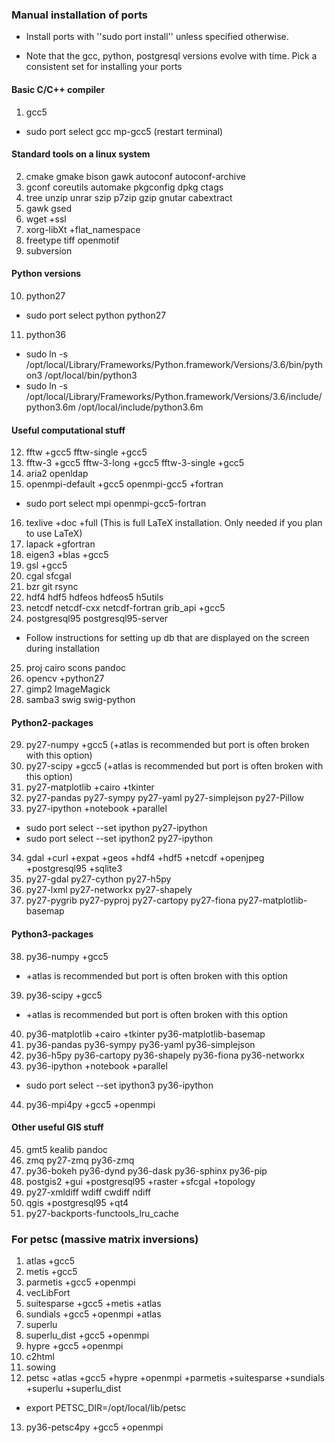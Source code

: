 ### Manual installation of ports

- Install ports with ''sudo port install'' unless specified otherwise.

- Note that the gcc, python, postgresql versions evolve with time. Pick a consistent set for installing your ports


#### Basic C/C++ compiler
1. gcc5
  - sudo port select gcc mp-gcc5 (restart terminal)
  
#### Standard tools on a linux system  
2. cmake gmake bison gawk autoconf autoconf-archive
3. gconf coreutils automake pkgconfig dpkg ctags
4. tree unzip unrar szip p7zip gzip gnutar cabextract
5. gawk gsed
6. wget +ssl
7. xorg-libXt +flat_namespace
8. freetype tiff openmotif
9. subversion

#### Python versions
10. python27
   - sudo port select python python27
11. python36
   - sudo ln -s /opt/local/Library/Frameworks/Python.framework/Versions/3.6/bin/python3 /opt/local/bin/python3
   - sudo ln -s /opt/local/Library/Frameworks/Python.framework/Versions/3.6/include/python3.6m /opt/local/include/python3.6m
   
#### Useful computational stuff   
12. fftw +gcc5 fftw-single +gcc5
13. fftw-3 +gcc5 fftw-3-long +gcc5 fftw-3-single +gcc5
14. aria2 openldap
15. openmpi-default +gcc5 openmpi-gcc5 +fortran
   - sudo port select mpi openmpi-gcc5-fortran 
16. texlive +doc +full   (This is full LaTeX installation. Only needed if you plan to use LaTeX)
17. lapack +gfortran
18. eigen3 +blas +gcc5
19. gsl +gcc5
20. cgal sfcgal
21. bzr git rsync
22. hdf4 hdf5 hdfeos hdfeos5 h5utils
23. netcdf netcdf-cxx netcdf-fortran grib_api +gcc5
24. postgresql95 postgresql95-server
   - Follow instructions for setting up db that are displayed on the screen during installation
25. proj cairo scons pandoc
26. opencv +python27
27. gimp2 ImageMagick
28. samba3 swig swig-python

#### Python2-packages
29. py27-numpy +gcc5 (+atlas is recommended but port is often broken with this option)
30. py27-scipy +gcc5 (+atlas is recommended but port is often broken with this option)
31. py27-matplotlib +cairo +tkinter
32. py27-pandas py27-sympy py27-yaml py27-simplejson py27-Pillow
33. py27-ipython +notebook +parallel
   - sudo port select --set ipython py27-ipython
   - sudo port select --set ipython2 py27-ipython
34. gdal +curl +expat +geos +hdf4 +hdf5 +netcdf +openjpeg +postgresql95 +sqlite3
35. py27-gdal py27-cython py27-h5py
36. py27-lxml py27-networkx py27-shapely
37. py27-pygrib py27-pyproj py27-cartopy py27-fiona py27-matplotlib-basemap

#### Python3-packages
38. py36-numpy +gcc5
   - +atlas is recommended but port is often broken with this option
39. py36-scipy +gcc5
   - +atlas is recommended but port is often broken with this option
40. py36-matplotlib +cairo +tkinter py36-matplotlib-basemap
41. py36-pandas py36-sympy py36-yaml py36-simplejson
42. py36-h5py py36-cartopy py36-shapely py36-fiona py36-networkx
43. py36-ipython +notebook +parallel
   - sudo port select --set ipython3 py36-ipython
44. py36-mpi4py +gcc5 +openmpi

#### Other useful GIS stuff
45. gmt5 kealib pandoc
46. zmq py27-zmq py36-zmq
47. py36-bokeh py36-dynd py36-dask py36-sphinx py36-pip
48. postgis2 +gui +postgresql95 +raster +sfcgal +topology
49. py27-xmldiff wdiff cwdiff ndiff
50. qgis +postgresql95 +qt4
51. py27-backports-functools\_lru\_cache

### For petsc (massive matrix inversions)

1. atlas +gcc5
2. metis +gcc5
3. parmetis +gcc5 +openmpi
4. vecLibFort
5. suitesparse +gcc5 +metis +atlas
6. sundials +gcc5 +openmpi +atlas
7. superlu
8. superlu_dist +gcc5 +openmpi
9. hypre +gcc5 +openmpi
10. c2html
11. sowing
12. petsc +atlas +gcc5 +hypre +openmpi +parmetis +suitesparse +sundials +superlu +superlu_dist
   - export PETSC_DIR=/opt/local/lib/petsc

13. py36-petsc4py +gcc5 +openmpi
